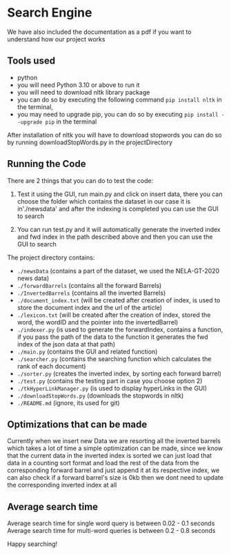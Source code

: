# Search Engine

We have also included the documentation as a pdf if you want to understand how our project works

## Tools used

- python
- you will need Python 3.10 or above to run it
- you will need to download nltk library package
- you can do so by executing the following command
  `pip install nltk` in the terminal,
- you may need to upgrade pip, you can do so by executing
  `pip install --upgrade pip` in the terminal

After installation of nltk you will have to download stopwords
you can do so by running downloadStopWords.py in the projectDirectory

## Running the Code

There are 2 things that you can do to test the code:

1. Test it using the GUI, run main.py and click on
   insert data, there you can choose the folder which contains the dataset
   in our case it is in'./newsdata' and after the indexing is completed you can use the GUI to search

2. You can run test.py and it will automatically generate the inverted index and fwd index in the path described above
   and then you can use the GUI to search

The project directory contains:

- `./newsData` (contains a part of the dataset, we used the NELA-GT-2020 news data)
- `./forwardBarrels` (contains all the forward Barrels)
- `./InvertedBarrels` (contains all the inverted Barrels)
- `./document_index.txt` (will be created after creation of index, is used to store the document index and the url of the article)
- `./lexicon.txt` (will be created after the creation of index, stored the word, the wordID and the pointer into the invertedBarrel)
- `./indexer.py` (is used to generate the forwardIndex, contains a function, if you pass the path of the data to the function it generates the fwd index of the json data at that path)
- `./main.py` (contains the GUI and related function)
- `./searcher.py` (contains the searching function which calculates the rank of each document)
- `./sorter.py` (creates the inverted index, by sorting each forward barrel)
- `./test.py` (contains the testing part in case you choose option 2)
- `./tkHyperLinkManager.py` (is used to display hyperLinks in the GUI)
- `./downloadStopWords.py` (downloads the stopwords in nltk)
- `./README.md` (ignore, its used for git)

## Optimizations that can be made

Currently when we insert new Data we are resorting all the inverted barrels which takes a lot of time a simple optimization can be made, since we know that the current data in the inverted index is sorted we can just load that data in a counting sort format and load the rest of the data from the corresponding forward barrel and just append it at its respective index, we can also check if a forward barrel's size is 0kb then we dont need to update the corresponding inverted index at all

## Average search time

Average search time for single word query is between 0.02 - 0.1 seconds
Average search time for multi-word queries is between 0.2 - 0.8 seconds

Happy searching!
